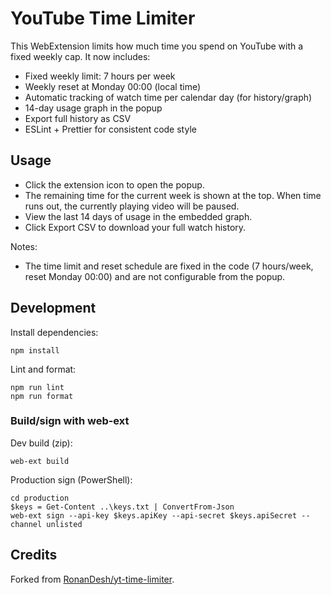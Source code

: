 # YouTube Time Limiter

This WebExtension limits how much time you spend on YouTube with a fixed weekly cap. It now includes:

- Fixed weekly limit: 7 hours per week
- Weekly reset at Monday 00:00 (local time)
- Automatic tracking of watch time per calendar day (for history/graph)
- 14-day usage graph in the popup
- Export full history as CSV
- ESLint + Prettier for consistent code style

## Usage

- Click the extension icon to open the popup.
- The remaining time for the current week is shown at the top. When time runs out, the currently playing video will be paused.
- View the last 14 days of usage in the embedded graph.
- Click Export CSV to download your full watch history.

Notes:

- The time limit and reset schedule are fixed in the code (7 hours/week, reset Monday 00:00) and are not configurable from the popup.

## Development

Install dependencies:

```
npm install
```

Lint and format:

```
npm run lint
npm run format
```

### Build/sign with web-ext

Dev build (zip):

```
web-ext build
```

Production sign (PowerShell):

```
cd production
$keys = Get-Content ..\keys.txt | ConvertFrom-Json
web-ext sign --api-key $keys.apiKey --api-secret $keys.apiSecret --channel unlisted
```

## Credits

Forked from [RonanDesh/yt-time-limiter](https://github.com/RonanDesh/yt-time-limiter).

